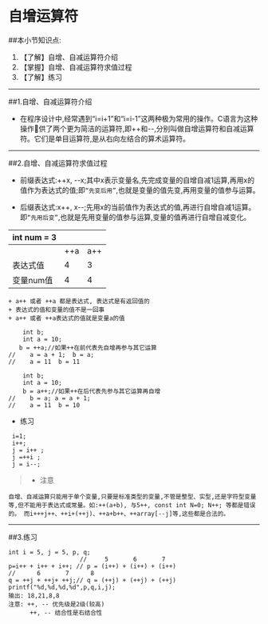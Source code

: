 # 自增运算符
##本小节知识点:
1. 【了解】自增、自减运算符介绍
2. 【掌握】自增、自减运算符求值过程
3. 【了解】练习

---

##1.自增、自减运算符介绍
- 在程序设计中,经常遇到“i=i+1”和“i=i-1”这两种极为常用的操作。C语言为这种操作􏰁供了两个更为简洁的运算符,即++和--,分别叫做自增运算符和自减运算符。它们是单目运算符,是从右向左结合的算术运算符。

---
##2.自增、自减运算符求值过程
- 前缀表达式:++x, --x;其中x表示变量名,先完成变量的自增自减1运算,再用x的值作为表达式的值;即`“先变后用”`,也就是变量的值先变,再用变量的值参与运算。

- 后缀表达式:x++, x--;先用x的当前值作为表达式的值,再进行自增自减1运算。即`“先用后变”`,也就是先用变量的值参与运算,变量的值再进行自增自减变化。

|int num = 3|||
|--|--|--|
||++a|a++|
|表达式值|4|3|
|变量num值|4|4|
    + a++ 或者 ++a 都是表达式, 表达式是有返回值的
    + 表达式的值和变量的值不是一回事
    + a++ 或者 ++a表达式的值就是变量a的值
```
    int b;
    int a = 10;
   b = ++a;//如果++在前代表先自增再参与其它运算
//    a = a + 1;  b = a;
//    a = 11  b = 11
```
```
    int b;
    int a = 10;
    b = a++;//如果++在后代表先参与其它运算再自增
//    b = a; a = a + 1;
//    a = 11  b = 10
```

- 练习

```
 i=1;
 i++;
 j = i++ ;
 j =++i ;
 j = i--;

```

>+ 注意

```
自增、自减运算只能用于单个变量,只要是标准类型的变量,不管是整型、实型,还是字符型变量等,但不能用于表达式或常量。如:++(a+b), 与5++, const int N=0; N++; 等都是错误 的。 而i+++j++、++i+(++j)、++a+b++、++array[--j]等,这些都是合法的。
```

---

##3.练习
```
int i = 5, j = 5, p, q;
                    //     5       6       7
p=i++ + i++ + i++; // p = (i++) + (i++) + (i++)                               //      6       7      8
q = ++j + ++j+ ++j;// q = (++j) + (++j) + (++j)
printf("%d,%d,%d,%d",p,q,i,j);
输出: 18,21,8,8
注意: ++, -- 优先级是2级(较高)
      ++, -- 结合性是右结合性
```

